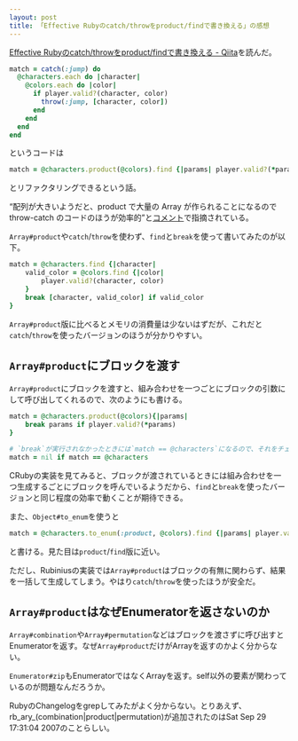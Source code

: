 ```yaml
---
layout: post
title: 「Effective Rubyのcatch/throwをproduct/findで書き換える」の感想
---
```


[Effective Rubyのcatch/throwをproduct/findで書き換える - Qiita](http://qiita.com/jnchito/items/2ef9cda52e87b58e6bf0)を読んだ。

```rb
match = catch(:jump) do
  @characters.each do |character|
    @colors.each do |color|
      if player.valid?(character, color)
        throw(:jump, [character, color])
      end
    end
  end
end
```

というコードは

```rb
match = @characters.product(@colors).find {|params| player.valid?(*params) }
```

とリファクタリングできるという話。

<q cite="http://qiita.com/jnchito/items/2ef9cda52e87b58e6bf0#comment-c2dc7ecdbf3c94591291">配列が大きいようだと、product で大量の Array が作られることになるので throw-catch のコードのほうが効率的</q>と[コメント](http://qiita.com/jnchito/items/2ef9cda52e87b58e6bf0#comment-c2dc7ecdbf3c94591291)で指摘されている。

`Array#product`や`catch`/`throw`を使わず、`find`と`break`を使って書いてみたのが以下。

```rb
match = @characters.find {|character|
    valid_color = @colors.find {|color|
        player.valid?(character, color)
    }
    break [character, valid_color] if valid_color
}
```

`Array#product`版に比べるとメモリの消費量は少ないはずだが、これだと`catch`/`throw`を使ったバージョンのほうが分かりやすい。

## `Array#product`にブロックを渡す

`Array#product`にブロックを渡すと、組み合わせを一つごとにブロックの引数にして呼び出してくれるので、次のようにも書ける。

```rb
match = @characters.product(@colors){|params|
    break params if player.valid?(*params)
}

# `break`が実行されなかったときには`match == @characters`になるので、それをチェックする必要がある。
match = nil if match == @characters
```

CRubyの実装を見てみると、ブロックが渡されているときには組み合わせを一つ生成するごとにブロックを呼んでいるようだから、`find`と`break`を使ったバージョンと同じ程度の効率で動くことが期待できる。

また、`Object#to_enum`を使うと

```rb
match = @characters.to_enum(:product, @colors).find {|params| player.valid?(*params) }
```

と書ける。見た目は`product`/`find`版に近い。

ただし、Rubiniusの実装では`Array#product`はブロックの有無に関わらず、結果を一括して生成してしまう。やはり`catch`/`throw`を使ったほうが安全だ。

## `Array#product`はなぜEnumeratorを返さないのか

`Array#combination`や`Array#permutation`などはブロックを渡さずに呼び出すとEnumeratorを返す。なぜ`Array#product`だけがArrayを返すのかよく分からない。

`Enumerator#zip`もEnumeratorではなくArrayを返す。self以外の要素が関わっているのが問題なんだろうか。

RubyのChangelogをgrepしてみたがよく分からない。とりあえず、rb_ary_(combination|product|permutation)が追加されたのはSat Sep 29 17:31:04 2007のことらしい。
